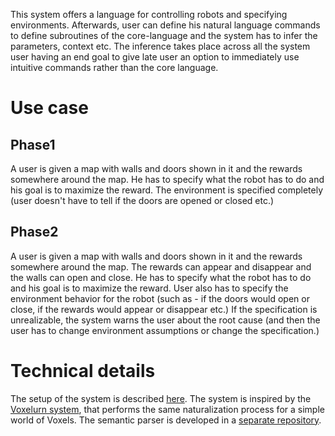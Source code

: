 This system offers a language for controlling robots and specifying environments. Afterwards, user can define his natural language commands to define subroutines of the core-language and the system has to infer the parameters, context etc. The inference takes place across all the system user having an end goal to give late user an option to immediately use intuitive commands rather than the core language.


# Use case
## Phase1
A user is given a map with walls and doors shown in it and the rewards somewhere around the map. He has to specify what the robot has to do and his goal is to maximize the reward. The environment is specified completely (user doesn't have to tell if the doors are opened or closed etc.)

## Phase2
A user is given a map with walls and doors shown in it and the rewards somewhere around the map. 
The rewards can appear and disappear and the walls can open and close. He has to specify what the robot has to do and his goal is to maximize the reward. 
User also has to specify the environment behavior for the robot (such as - if the doors would open or close, if the rewards would appear or disappear etc.) If the 
specification is unrealizable, the system warns the user about the root cause (and then the user has to change environment assumptions or change the specification.)

# Technical details
The setup of the system is described [here](/voxelurn).
The system is inspired by the [Voxelurn system](https://github.com/sidaw/shrdlurn/blob/master/Voxelurn.md), that performs the same naturalization process for a simple world of Voxels.
The semantic parser is developed in a [separate repository](https://gitlab.mpi-sws.org/gavran/sempre-interactive).